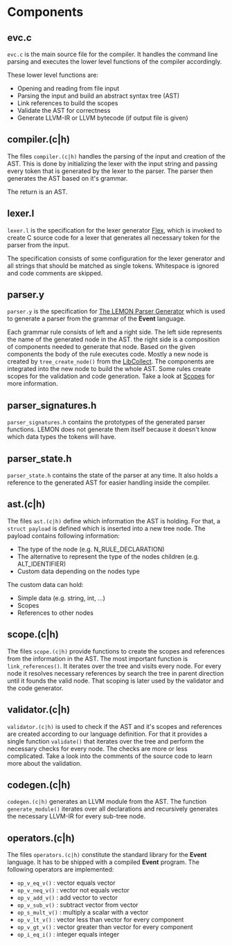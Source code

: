 # Components

## evc.c

```evc.c``` is the main source file for the compiler. It handles the command
line parsing and executes the lower level functions of the compiler accordingly.

These lower level functions are:

- Opening and reading from file input
- Parsing the input and build an abstract syntax tree (AST)
- Link references to build the scopes
- Validate the AST for correctness
- Generate LLVM-IR or LLVM bytecode (if output file is given)

## compiler.(c|h)

The files ```compiler.(c|h)``` handles the parsing of the input and creation of
the AST. This is done by initializing the lexer with the input string and
passing every token that is generated by the lexer to the parser. The parser
then generates the AST based on it's grammar.

The return is an AST.

## lexer.l

```lexer.l``` is the specification for the lexer generator
[Flex](http://flex.sourceforge.net/), which is invoked to create C source code
for a lexer that generates all necessary token for the parser from the input.

The specification consists of some configuration for the lexer generator and all
strings that should be matched as single tokens. Whitespace is ignored and code
comments are skipped.

## parser.y

```parser.y``` is the specification for
[The LEMON Parser Generator](http://www.hwaci.com/sw/lemon/) which is used to
generate a parser from the grammar of the **Event** language.

Each grammar rule consists of left and a right side. The left side represents
the name of the generated node in the AST. the right side is a composition of
components needed to generate that node. Based on the given components the body
of the rule executes code. Mostly a new node is created by
```tree_create_node()``` from the
[LibCollect](https://github.com/compiler-dept/libcollect). The components are
integrated into the new node to build the whole AST. Some rules create scopes
for the validation and code generation. Take a look at
[Scopes](scopes.md) for more information.

## parser_signatures.h

```parser_signatures.h``` contains the prototypes of the generated parser
functions. LEMON does not generate them itself because it doesn't know which
data types the tokens will have.

## parser_state.h

```parser_state.h``` contains the state of the parser at any time. It also holds
a reference to the generated AST for easier handling inside the compiler.

## ast.(c|h)

The files ```ast.(c|h)``` define which information the AST is holding. For that,
a ```struct payload``` is defined which is inserted into a new tree node. The
payload contains following information:

- The type of the node (e.g. N_RULE_DECLARATION)
- The alternative to represent the type of the nodes children (e.g. ALT_IDENTIFIER)
- Custom data depending on the nodes type

The custom data can hold:

- Simple data (e.g. string, int, ...)
- Scopes
- References to other nodes

## scope.(c|h)

The files ```scope.(c|h)``` provide functions to create the scopes and references
from the information in the AST. The most important function is
```link_references()```. It iterates over the tree and visits every node. For
every node it resolves necessary references by search the tree in parent
direction until it founds the valid node. That scoping is later used by the
validator and the code generator.

## validator.(c|h)

```validator.(c|h)``` is used to check if the AST and it's scopes and references
are created according to our language definition. For that it provides a single
function ```validate()``` that iterates over the tree and perform the necessary
checks for every node. The checks are more or less complicated. Take a look into
the comments of the source code to learn more about the validation.

## codegen.(c|h)

```codegen.(c|h)``` generates an LLVM module from the AST. The function
```generate_module()``` iterates over all declarations and recursively generates
the necessary LLVM-IR for every sub-tree node.

## operators.(c|h)

The files ```operators.(c|h)``` constitute the standard library for the
**Event** language. It has to be shipped with a compiled **Event** program.
The following operators are implemented:

- ```op_v_eq_v()``` : vector equals vector
- ```op_v_neq_v()``` : vector not equals vector
- ```op_v_add_v()``` : add vector to vector
- ```op_v_sub_v()``` : subtract vector from vector
- ```op_s_mult_v()``` : multiply a scalar with a vector
- ```op_v_lt_v()``` : vector less than vector for every component
- ```op_v_gt_v()``` : vector greater than vector for every component
- ```op_i_eq_i()``` : integer equals integer

